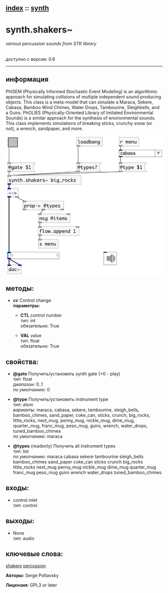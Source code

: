 [index](index.html) :: [synth](category_synth.html)
---

# synth.shakers~

###### various percussion sounds from STK library

*доступно с версии:* 0.6

---


## информация
PhISEM (Physically Informed Stochastic Event Modeling) is an algorithmic approach for simulating collisions of multiple independent sound producing objects. This class is a meta-model that can simulate a Maraca, Sekere, Cabasa, Bamboo Wind Chimes, Water Drops, Tambourine, Sleighbells, and a Guiro. PhOLIES (Physically-Oriented Library of Imitated Environmental Sounds) is a similar approach for the synthesis of environmental sounds. This class implements simulations of breaking sticks, crunchy snow (or not), a wrench, sandpaper, and more.


[![example](../examples/img/synth.shakers~.jpg)](../examples/pd/synth.shakers~.pd)





## методы:

* **cc**
Control change<br>
  __параметры:__
  - **CTL** control number<br>
    тип: int <br>
    обязательно: True <br>

  - **VAL** value<br>
    тип: float <br>
    обязательно: True <br>




## свойства:

* **@gate** 
Получить/установить synth gate (&gt;0 - play)<br>
_тип:_ float<br>
_диапазон:_ 0..1<br>
_по умолчанию:_ 0<br>

* **@type** 
Получить/установить instrument type<br>
_тип:_ atom<br>
_варианты:_ maraca, cabasa, sekere, tambourine, sleigh_bells, bamboo_chimes, sand_paper, coke_can, sticks, crunch, big_rocks, little_rocks, next_mug, penny_mug, nickle_mug, dime_mug, quarter_mug, franc_mug, peso_mug, guiro, wrench, water_drops, tuned_bamboo_chimes<br>
_по умолчанию:_ maraca<br>

* **@types** (readonly)
Получить all instrument types<br>
_тип:_ list<br>
_по умолчанию:_ maraca cabasa sekere tambourine sleigh_bells bamboo_chimes sand_paper coke_can sticks crunch big_rocks little_rocks next_mug penny_mug nickle_mug dime_mug quarter_mug franc_mug peso_mug guiro wrench water_drops tuned_bamboo_chimes<br>



## входы:

* control inlet<br>
_тип:_ control



## выходы:

* None<br>
_тип:_ audio



## ключевые слова:

[shakers](keywords/shakers.html)
[percussion](keywords/percussion.html)






**Авторы:** Serge Poltavsky




**Лицензия:** GPL3 or later





